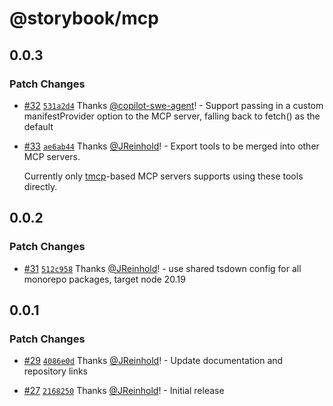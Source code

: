 # @storybook/mcp

## 0.0.3

### Patch Changes

- [#32](https://github.com/storybookjs/mcp/pull/32) [`531a2d4`](https://github.com/storybookjs/mcp/commit/531a2d4be0684c94d516b76d93863337883b2bad) Thanks [@copilot-swe-agent](https://github.com/apps/copilot-swe-agent)! - Support passing in a custom manifestProvider option to the MCP server, falling back to fetch() as the default

- [#33](https://github.com/storybookjs/mcp/pull/33) [`ae6ab44`](https://github.com/storybookjs/mcp/commit/ae6ab44e4c4bdf9797facab69c6748bc7a52ba9a) Thanks [@JReinhold](https://github.com/JReinhold)! - Export tools to be merged into other MCP servers.

  Currently only [tmcp](https://github.com/paoloricciuti/tmcp)-based MCP servers supports using these tools directly.

## 0.0.2

### Patch Changes

- [#31](https://github.com/storybookjs/mcp/pull/31) [`512c958`](https://github.com/storybookjs/mcp/commit/512c9588bf6e6b39b7c4d58694229b1e67ffc1d2) Thanks [@JReinhold](https://github.com/JReinhold)! - use shared tsdown config for all monorepo packages, target node 20.19

## 0.0.1

### Patch Changes

- [#29](https://github.com/storybookjs/mcp/pull/29) [`4086e0d`](https://github.com/storybookjs/mcp/commit/4086e0d41d29a2e5c412a5cfd6bc65d97bf9ee76) Thanks [@JReinhold](https://github.com/JReinhold)! - Update documentation and repository links

- [#27](https://github.com/storybookjs/mcp/pull/27) [`2168250`](https://github.com/storybookjs/mcp/commit/2168250cc1f365a221b3c63dce375ed4bf1a583b) Thanks [@JReinhold](https://github.com/JReinhold)! - Initial release
